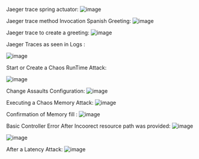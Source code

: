 Jaeger trace spring actuator:
![image](https://user-images.githubusercontent.com/50335583/135881704-d5e55b12-aee9-4064-a0b6-2f94aa3724e3.png)


Jaeger trace method Invocation Spanish Greeting:
![image](https://user-images.githubusercontent.com/50335583/135882513-4a2e26c2-3be5-47a7-8547-c00aabd6a262.png)


Jaeger trace to create a greeting:
![image](https://user-images.githubusercontent.com/50335583/135882903-208f3faa-c1a4-4aeb-8fae-466b20b462b6.png)

Jaeger Traces as seen in Logs :

![image](https://user-images.githubusercontent.com/50335583/135883249-908565f9-dfbc-44b1-a144-a8f3b8c692d8.png)


Start or Create a Chaos RunTime Attack: 

![image](https://user-images.githubusercontent.com/50335583/135883487-e3448c66-8643-4842-a038-b276a0a7b17a.png)

Change Assaults Configuration:
![image](https://user-images.githubusercontent.com/50335583/135883951-e5309e5b-a211-45dd-bd73-d5c4b7e7589b.png)

Executing a Chaos Memory Attack:
![image](https://user-images.githubusercontent.com/50335583/135884470-5938f79c-be4c-4cd9-b72b-4808cb84fdc6.png)

Confirmation of Memory fill : 
![image](https://user-images.githubusercontent.com/50335583/135885947-90628f9d-a09f-48ea-a9f0-f53144395cd0.png)

Basic Controller Error After Incoorect resource path was provided:
![image](https://user-images.githubusercontent.com/50335583/135886602-5e3f73ad-2fde-4b3d-a84d-ac6c51382a48.png)

![image](https://user-images.githubusercontent.com/50335583/135886433-29aa2233-77c3-4640-a557-1a4a1fb97d06.png)

After a Latency Attack:
![image](https://user-images.githubusercontent.com/50335583/135887780-d3fa5c48-c511-4aad-af5d-c97742dcb9dc.png)


